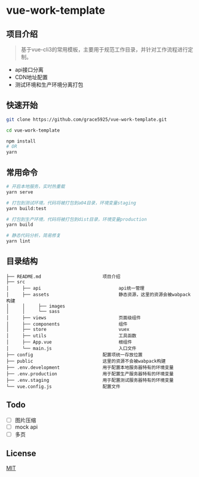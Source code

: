 # vue-work-template

## 项目介绍

> 基于vue-cli3的常用模板，主要用于规范工作目录，并针对工作流程进行定制。

* api接口分离
* CDN地址配置
* 测试环境和生产环境分离打包

## 快速开始

```bash
git clone https://github.com/grace5925/vue-work-template.git

cd vue-work-template

npm install
# OR
yarn
```

## 常用命令

```bash
# 开启本地服务，实时热重载
yarn serve

# 打包到测试环境，代码将被打包到a04目录，环境变量staging
yarn build:test

# 打包到生产环境，代码将被打包到dist目录，环境变量production
yarn build

# 静态代码分析，简易修复
yarn lint
```

## 目录结构

    ├── README.md                       项目介绍
    ├── src
    │     ├── api                             api统一管理
    │     ├── assets                          静态资源，这里的资源会被wabpack构建
    │     │     ├── images
    │     │     └── sass
    │     ├── views                           页面级组件
    │     ├── components                      组件
    │     ├── store                           vuex
    │     ├── utils                           工具函数
    │     ├── App.vue                         根组件
    │     └── main.js                         入口文件
    ├── config                          配置项统一存放位置
    ├── public                          这里的资源不会被wabpack构建
    ├── .env.development                用于配置本地服务器特有的环境变量
    ├── .env.production                 用于配置生产服务器特有的环境变量
    ├── .env.staging                    用于配置测试服务器特有的环境变量
    └── vue.config.js                   配置文件

## Todo

* [ ] 图片压缩
* [ ] mock api
* [ ] 多页

## License

[MIT](https://github.com/grace5925/vue-work-template/blob/master/LICENSE)